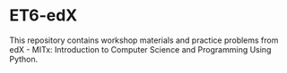 # ET6-edX
This repository contains workshop materials and practice problems from edX - MITx: Introduction to Computer Science and Programming Using Python.
